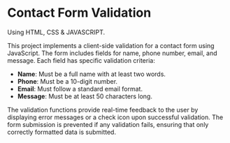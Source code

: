 # Contact Form Validation
 Using HTML, CSS & JAVASCRIPT.

This project implements a client-side validation for a contact form using JavaScript. The form includes fields for name, phone number, email, and message. Each field has specific validation criteria:

- **Name**: Must be a full name with at least two words.
- **Phone**: Must be a 10-digit number.
- **Email**: Must follow a standard email format.
- **Message**: Must be at least 50 characters long.

The validation functions provide real-time feedback to the user by displaying error messages or a check icon upon successful validation. The form submission is prevented if any validation fails, ensuring that only correctly formatted data is submitted.
